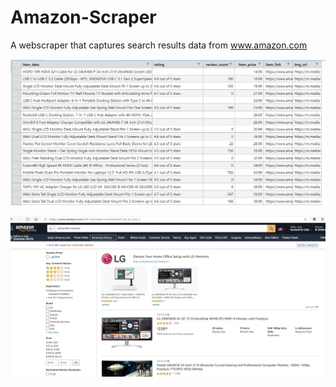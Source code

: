 # Amazon-Scraper
 A webscraper that captures search results data from www.amazon.com

![](csv_results_demo.PNG)  

  
![](amazon_page.PNG)
